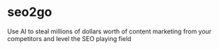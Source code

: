 # seo2go
Use AI to steal millions of dollars worth of content marketing from your competitors and level the SEO playing field

